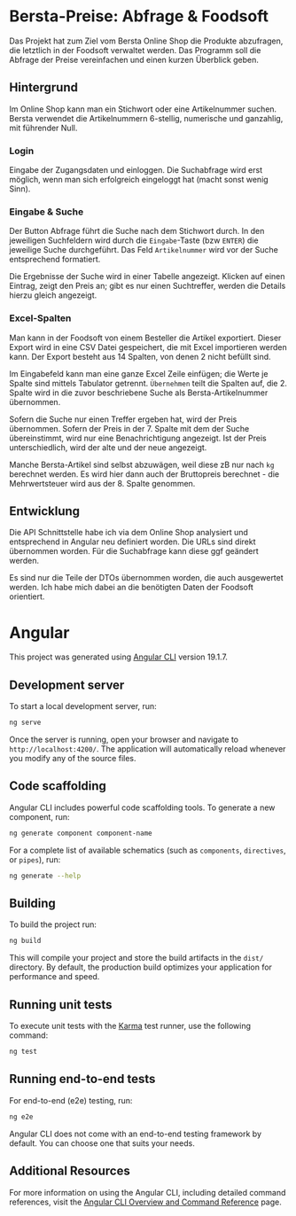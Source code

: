 # Bersta-Preise: Abfrage & Foodsoft 

Das Projekt hat zum Ziel vom Bersta Online Shop die Produkte abzufragen, die letztlich in der Foodsoft verwaltet werden. Das Programm soll die Abfrage der Preise vereinfachen und einen kurzen Überblick geben. 

## Hintergrund 

Im Online Shop kann man ein Stichwort oder eine Artikelnummer suchen. Bersta verwendet die Artikelnummern 6-stellig, numerische und ganzahlig, mit führender Null.  

### Login

Eingabe der Zugangsdaten und einloggen. Die Suchabfrage wird erst möglich, wenn man sich erfolgreich eingeloggt hat (macht sonst wenig Sinn). 

### Eingabe & Suche 

Der Button Abfrage führt die Suche nach dem Stichwort durch. In den jeweiligen Suchfeldern wird durch die `Eingabe`-Taste (bzw `ENTER`) die jeweilige Suche durchgeführt. Das Feld `Artikelnummer` wird vor der Suche entsprechend formatiert.

Die Ergebnisse der Suche wird in einer Tabelle angezeigt. Klicken auf einen Eintrag, zeigt den Preis an; gibt es nur einen Suchtreffer, werden die Details hierzu gleich angezeigt. 

### Excel-Spalten 

Man kann in der Foodsoft von einem Besteller die Artikel exportiert. Dieser Export wird in eine CSV Datei gespeichert, die mit Excel importieren werden kann. Der Export besteht aus 14 Spalten, von denen 2 nicht befüllt sind. 

Im Eingabefeld kann man eine ganze Excel Zeile einfügen; die Werte je Spalte sind mittels Tabulator getrennt. `Übernehmen` teilt die Spalten auf, die 2. Spalte wird in die zuvor beschriebene Suche als Bersta-Artikelnummer übernommen. 

Sofern die Suche nur einen Treffer ergeben hat, wird der Preis übernommen. Sofern der Preis in der 7. Spalte mit dem der Suche übereinstimmt, wird nur eine Benachrichtigung angezeigt. Ist der Preis unterschiedlich, wird der alte und der neue angezeigt. 

Manche Bersta-Artikel sind selbst abzuwägen, weil diese zB nur nach `kg` berechnet werden. Es wird hier dann auch der Bruttopreis berechnet - die Mehrwertsteuer wird aus der 8. Spalte genommen. 

## Entwicklung 

Die API Schnittstelle habe ich via dem Online Shop analysiert und entsprechend in Angular neu definiert worden. Die URLs sind direkt übernommen worden. Für die Suchabfrage kann diese ggf geändert werden. 

Es sind nur die Teile der DTOs übernommen worden, die auch ausgewertet werden. Ich habe mich dabei an die benötigten Daten der Foodsoft orientiert. 


# Angular

This project was generated using [Angular CLI](https://github.com/angular/angular-cli) version 19.1.7.

## Development server

To start a local development server, run:

```bash
ng serve
```

Once the server is running, open your browser and navigate to `http://localhost:4200/`. The application will automatically reload whenever you modify any of the source files.

## Code scaffolding

Angular CLI includes powerful code scaffolding tools. To generate a new component, run:

```bash
ng generate component component-name
```

For a complete list of available schematics (such as `components`, `directives`, or `pipes`), run:

```bash
ng generate --help
```

## Building

To build the project run:

```bash
ng build
```

This will compile your project and store the build artifacts in the `dist/` directory. By default, the production build optimizes your application for performance and speed.

## Running unit tests

To execute unit tests with the [Karma](https://karma-runner.github.io) test runner, use the following command:

```bash
ng test
```

## Running end-to-end tests

For end-to-end (e2e) testing, run:

```bash
ng e2e
```

Angular CLI does not come with an end-to-end testing framework by default. You can choose one that suits your needs.

## Additional Resources

For more information on using the Angular CLI, including detailed command references, visit the [Angular CLI Overview and Command Reference](https://angular.dev/tools/cli) page.
